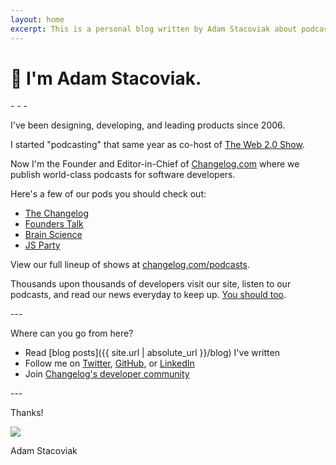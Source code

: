 ```yaml
---
layout: home
excerpt: This is a personal blog written by Adam Stacoviak about podcasting, open source, development, technology, and whatever else he's curious about.
---
```


# 👋 I'm Adam Stacoviak.

\- \- \-

I've been designing, developing, and leading products since 2006.

I started "podcasting" that same year as co-host of [The Web 2.0 Show](http://web20show.com/).

Now I'm the Founder and Editor-in-Chief of [Changelog.com](https://changelog.com/) where we publish world-class podcasts for software developers.

Here's a few of our pods you should check out:

- [The Changelog](https://changelog.fm/)
- [Founders Talk](https://founderstalk.fm/)
- [Brain Science](https://brainscience.fm/)
- [JS Party](https://jsparty.fm/)

View our full lineup of shows at [changelog.com/podcasts](https://changelog.com/podcasts).

Thousands upon thousands of developers visit our site, listen to our podcasts, and read our news everyday to keep up. [You should too](https://changelog.com/subscribe).

\-\-\-

Where can you go from here?

- Read [blog posts]({{ site.url | absolute_url }}/blog) I've written
- Follow me on [Twitter](https://twitter.com/adamstac), [GitHub](https://github.com/adamstac), or [LinkedIn](https://www.linkedin.com/in/adamstacoviak/)
- Join [Changelog's developer community](https://changelog.com/community)

\-\-\-

Thanks!

<p class="signature"><img src="{{ "/assets/images/signature.png" | relative_url }}"></p>

Adam Stacoviak